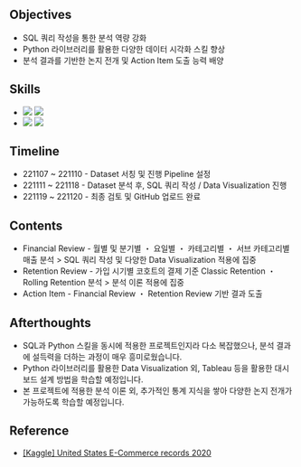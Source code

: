 ####
## Objectives
- SQL 쿼리 작성을 통한 분석 역량 강화
- Python 라이브러리를 활용한 다양한 데이터 시각화 스킬 향상
- 분석 결과를 기반한 논지 전개 및 Action Item 도출 능력 배양
####
## Skills
-
    <div align="left"><img src="https://img.shields.io/badge/[MySQL]-JOIN / GROUP BY / Pivot Table / SubQuery / Window Function-4479A1"/>
    <img src="https://img.shields.io/badge/[Python]-pandas / matplotlib / seaborn-3776AB"/><br>

- 
    <div align="left"><img src="https://img.shields.io/badge/[Data Analysis]-Correlation / Growth Hacking / AARRR / Classic Retention / Rolling Retention-FF6600"/>
    <img src="https://img.shields.io/badge/[Data Visualization]-catplot / histplot / lineplot / heatmap / pie-FF6600"/><br>  

####
## Timeline
- 221107 ~ 221110 - Dataset 서칭 및 진행 Pipeline 설정
- 221111 ~ 221118 - Dataset 분석 후, SQL 쿼리 작성 / Data Visualization 진행
- 221119 ~ 221120 - 최종 검토 및 GitHub 업로드 완료
####
## Contents
- Financial Review - 월별 및 분기별 ・ 요일별 ・ 카테고리별 ・ 서브 카테고리별 매출 분석 > SQL 쿼리 작성 및 다양한 Data Visualization 적용에 집중
- Retention Review - 가입 시기별 코호트의 결제 기준 Classic Retention ・ Rolling Retention 분석 > 분석 이론 적용에 집중
- Action Item - Financial Review ・ Retention Review 기반 결과 도출
####
## Afterthoughts
 - SQL과 Python 스킬을 동시에 적용한 프로젝트인지라 다소 복잡했으나, 분석 결과에 설득력을 더하는 과정이 매우 흥미로웠습니다. 
 - Python 라이브러리를 활용한 Data Visualization 외, Tableau 등을 활용한 대시보드 설계 방법을 학습할 예정입니다.
 - 본 프로젝트에 적용한 분석 이론 외, 추가적인 통계 지식을 쌓아 다양한 논지 전개가 가능하도록 학습할 예정입니다.
####
## Reference
- [[Kaggle] United States E-Commerce records 2020](https://www.kaggle.com/datasets/ammaraahmad/us-ecommerce-record-2020)
####

